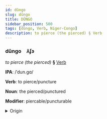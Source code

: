 ```yaml
---
id: dûngo
slug: dûngo
title: DÛNGO
sidebar_position: 500
tags: [dûngo, Verb, Niger-Congo]
description: to pierce (the pierced) § Verb
---
```


### dûngo&emsp;<span kind="abugida">ʌ̃ʄꜿ</span>

*to pierce (the pierced)* **§** [Verb](../../tags/Verb)

**IPA**: /ˈdun.gɑ/

**Verb**: to pierce/puncture

**Noun**: the pierced/punctured

**Modifier**: piercable/puncturable

<details>
    <summary>Origin</summary>
    Swahili -dunga [duŋga]<br/>
    <em>Niger-Congo Language Family</em>
</details>